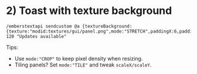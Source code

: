 # 2) Toast with texture background

```
/emberstextapi sendcustom @a {textureBackground:{texture:"modid:textures/gui/panel.png",mode:"STRETCH",paddingX:6,paddingY:4},wrap:160} 120 "Updates available"
```
Tips:
- Use `mode:"CROP"` to keep pixel density when resizing.
- Tiling panels? Set `mode:"TILE"` and tweak `scaleX/scaleY`.
